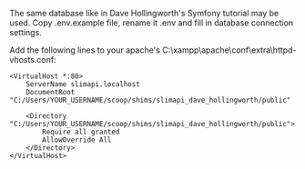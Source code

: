 The same database like in Dave Hollingworth's Symfony tutorial may be used.
Copy .env.example file, rename it .env and fill in database connection settings.

Add the following lines to your apache's C:\xampp\apache\conf\extra\httpd-vhosts.conf:

```
<VirtualHost *:80>
    ServerName slimapi.localhost
    DocumentRoot "C:/Users/YOUR_USERNAME/scoop/shims/slimapi_dave_hollingworth/public"

    <Directory "C:/Users/YOUR_USERNAME/scoop/shims/slimapi_dave_hollingworth/public">
        Require all granted
        AllowOverride All
    </Directory>
</VirtualHost>
```

